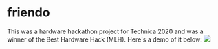 # friendo
This was a hardware hackathon project for Technica 2020 and was a winner of the Best Hardware Hack (MLH). Here's a demo of it below: 
![](https://www.youtube.com/watch?v=1NOUQFZYbO8&feature=emb_logo)
